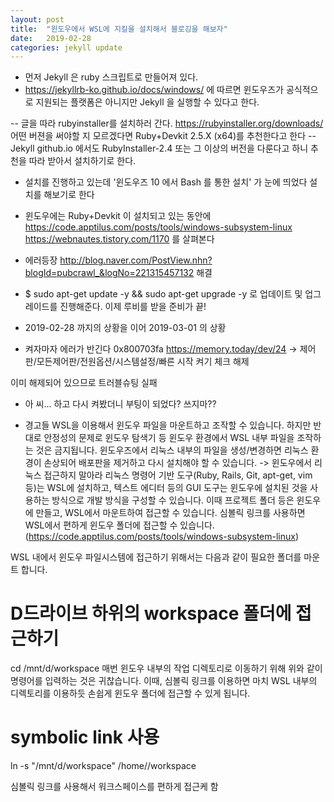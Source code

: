 ```yaml
---
layout: post
title:  "윈도우에서 WSL에 지킬을 설치해서 블로깅을 해보자"
date:   2019-02-28
categories: jekyll update
---
```

- 먼저 Jekyll 은 ruby 스크립트로 만들어져 있다.
- https://jekyllrb-ko.github.io/docs/windows/ 에 따르면
윈도우즈가 공식적으로 지원되는 플랫폼은 아니지만 Jekyll 을 실행할 수 있다고 한다.

-- 글을 따라 rubyinstaller를 설치하러 간다.
https://rubyinstaller.org/downloads/
어떤 버젼을 써야할 지 모르겠다면 Ruby+Devkit 2.5.X (x64)를 추천한다고 한다
-- Jekyll github.io 에서도 RubyInstaller-2.4 또는 그 이상의 버전을 다룬다고 하니 추천을 따라 받아서 설치하기로 한다.

- 설치를 진행하고 있는데
'윈도우즈 10 에서 Bash 를 통한 설치' 가 눈에 띄었다
설치를 해보기로 한다
- 윈도우에는 Ruby+Devkit 이 설치되고 있는 동안에 
https://code.apptilus.com/posts/tools/windows-subsystem-linux
https://webnautes.tistory.com/1170 를 살펴본다

- 에러등장
http://blog.naver.com/PostView.nhn?blogId=pubcrawl_&logNo=221315457132
해결

- $ sudo apt-get update -y && sudo apt-get upgrade -y
로 업데이트 및 업그레이드를 진행해준다.
이제 루비를 받을 준비가 끝!

- 2019-02-28 까지의 상황을 이어 2019-03-01 의 상황

- 켜자마자 에러가 반긴다
0x800703fa
https://memory.today/dev/24 -> 
제어판/모든제어판/전원옵션/시스템설정/빠른 시작 켜기 체크 해제

이미 해제되어 있으므로 트러블슈팅 실패

- 아 씨... 하고 다시 켜봤더니 부팅이 되었다?
쓰지마??

- 경고들
WSL을 이용해서 윈도우 파일을 마운트하고 조작할 수 있습니다. 하지만 반대로 안정성의 문제로 윈도우 탐색기 등 윈도우 환경에서 WSL 내부 파일을 조작하는 것은 금지됩니다.
윈도우즈에서 리눅스 내부의 파일을 생성/변경하면 리눅스 환경이 손상되어 배포판을 제거하고 다시 설치해야 할 수 있습니다.
-> 윈도우에서 리눅스 접근하지 말아라
리눅스 명령어 기반 도구(Ruby, Rails, Git, apt-get, vim 등)는 WSL에 설치하고, 텍스트 에디터 등의 GUI 도구는 윈도우에 설치된 것을 사용하는 방식으로 개발 방식을 구성할 수 있습니다.
이때 프로젝트 폴더 등은 윈도우에 만들고, WSL에서 마운트하여 접근할 수 있습니다.
심볼릭 링크를 사용하면 WSL에서 편하게 윈도우 폴더에 접근할 수 있습니다.
(https://code.apptilus.com/posts/tools/windows-subsystem-linux)


WSL 내에서 윈도우 파일시스템에 접근하기 위해서는 다음과 같이 필요한 폴더를 마운트 합니다.

# D드라이브 하위의 workspace 폴더에 접근하기
cd /mnt/d/workspace
매번 윈도우 내부의 작업 디렉토리로 이동하기 위해 위와 같이 명령어를 입력하는 것은 귀찮습니다. 이때, 심볼릭 링크를 이용하면 마치 WSL 내부의 디렉토리를 이용하듯 손쉽게 윈도우 폴더에 접근할 수 있게 됩니다.

# symbolic link 사용
ln -s "/mnt/d/workspace" /home/<my-wsl-username>/workspace

심볼릭 링크를 사용해서 워크스페이스를 편하게 접근케 함
